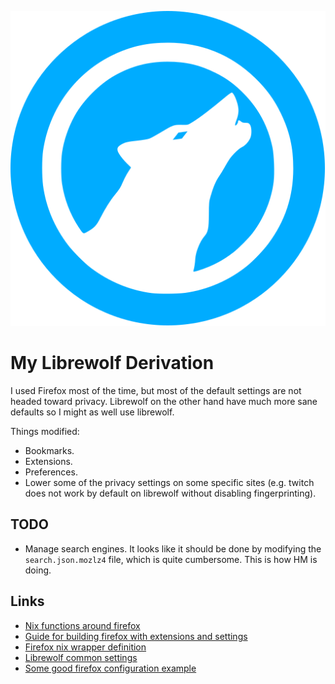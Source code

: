 ![Librewolf Icon](./.icon.svg)

# My Librewolf Derivation

I used Firefox most of the time, but most of the default settings are not
headed toward privacy. Librewolf on the other hand have much more sane defaults
so I might as well use librewolf.

Things modified:

- Bookmarks.
- Extensions.
- Preferences.
- Lower some of the privacy settings on some specific sites (e.g. twitch does
  not work by default on librewolf without disabling fingerprinting).

## TODO

- Manage search engines. It looks like it should be done by modifying the
  `search.json.mozlz4` file, which is quite cumbersome. This is how HM is
  doing.

## Links

- [Nix functions around firefox](https://ryantm.github.io/nixpkgs/builders/packages/firefox/)
- [Guide for building firefox with extensions and settings](https://discourse.nixos.org/t/declare-firefox-extensions-and-settings/36265)
- [Firefox nix wrapper definition](https://github.com/NixOS/nixpkgs/blob/nixos-24.05/pkgs/applications/networking/browsers/firefox/wrapper.nix)
- [Librewolf common settings](https://librewolf.net/docs/settings/)
- [Some good firefox configuration example](https://github.com/chayleaf/dotfiles/blob/543611983cd66449378ada55e33d6d0bff7a6e55/home/modules/firefox.nix#L8)
